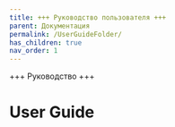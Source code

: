 ```yaml
---
title: +++ Руководство пользователя +++
parent: Документация
permalink: /UserGuideFolder/
has_children: true
nav_order: 1
---
```


+++ Руководство +++

# User Guide
